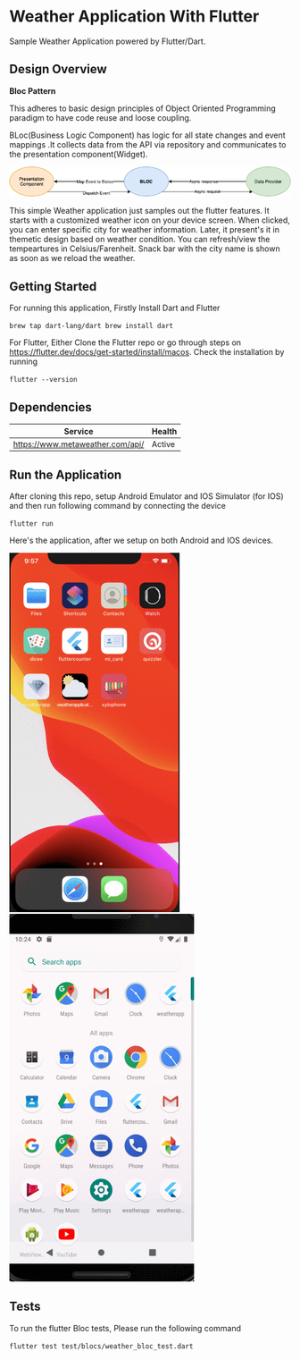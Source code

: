 # Weather Application With Flutter

Sample Weather Application powered by Flutter/Dart. 


## Design Overview

**Bloc Pattern** 

This adheres to  basic design principles of Object Oriented Programming paradigm to have code reuse and loose coupling.

BLoc(Business Logic Component) has logic  for all state changes and event mappings .It collects data from the API via repository and communicates to the presentation component(Widget).



![Bloc Pattern](/assets/bloc.png)


This simple Weather application just samples out the flutter features. It starts with a customized weather icon on your device screen. When clicked, you can enter specific city for weather information. Later, it present's it in themetic design based on weather condition. You can refresh/view the tempeartures in Celsius/Farenheit. Snack bar with the city name is shown as soon as we reload the weather.


## Getting Started

For running this application,  Firstly Install Dart and Flutter

``
brew tap dart-lang/dart
brew install dart
``

For Flutter, Either Clone the Flutter repo or go through steps on https://flutter.dev/docs/get-started/install/macos. Check the installation by running

``
flutter --version
``


## Dependencies

| Service     | Health       |
| ----------- | ----------- |
| https://www.metaweather.com/api/     | Active      |



## Run the Application

After cloning this repo, setup Android Emulator and IOS Simulator (for IOS) and then run following command by connecting the device

``
flutter run
``

Here's the application, after we setup on both Android and IOS devices.

![IOS](/assets/iphone-weather.gif)  &nbsp;&nbsp;&nbsp;&nbsp;&nbsp;&nbsp;&nbsp;&nbsp;&nbsp;&nbsp;    ![Android](/assets/android-weather.gif)

## Tests

To run the flutter Bloc tests, Please run the following command

``
flutter test test/blocs/weather_bloc_test.dart
``








